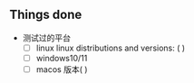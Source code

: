 <!--
^ 说明你修改的功能 ^
另外 尽量在一个commit 完成一次pr

提供运行日志或者效果截图

pr需要同步修复 EADME.md 的内更新日志和对应位置的使用说明
如果需要修改config.yml的情况 提供config.yml的模板 并添加注释。
-->

## Things done

<!-- 用 x 填充-->

- 测试过的平台
  - [ ] linux <!-- 原括号内注明 发行版和版本，如果是 docker 另外注明 linux基础镜像和附加的依赖包--> linux distributions and versions: ( )
  - [ ] windows10/11
  - [ ] macos 版本( )
